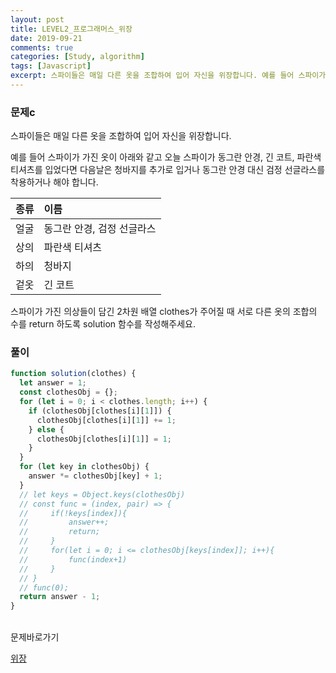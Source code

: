 ```yaml
---
layout: post
title: LEVEL2_프로그래머스_위장
date: 2019-09-21
comments: true
categories: [Study, algorithm]
tags: [Javascript]
excerpt: 스파이들은 매일 다른 옷을 조합하여 입어 자신을 위장합니다. 예를 들어 스파이가 가진 옷이 아래와 같고 오늘 스파이가 동그란 안경, 긴 코트, 파란색 티셔츠를 입었다면 다음날은 청바지를 추가로 입거나 동그란 안경 대신 검정 선글라스를 착용하거나 해야 합니다.
---
```


### 문제c

스파이들은 매일 다른 옷을 조합하여 입어 자신을 위장합니다.

예를 들어 스파이가 가진 옷이 아래와 같고 오늘 스파이가 동그란 안경, 긴 코트, 파란색 티셔츠를 입었다면 다음날은 청바지를 추가로 입거나 동그란 안경 대신 검정 선글라스를 착용하거나 해야 합니다.

| 종류 | 이름                       |
| :--- | :------------------------- |
| 얼굴 | 동그란 안경, 검정 선글라스 |
| 상의 | 파란색 티셔츠              |
| 하의 | 청바지                     |
| 겉옷 | 긴 코트                    |

스파이가 가진 의상들이 담긴 2차원 배열 clothes가 주어질 때 서로 다른 옷의 조합의 수를 return 하도록 solution 함수를 작성해주세요.

### 풀이

```javascript
function solution(clothes) {
  let answer = 1;
  const clothesObj = {};
  for (let i = 0; i < clothes.length; i++) {
    if (clothesObj[clothes[i][1]]) {
      clothesObj[clothes[i][1]] += 1;
    } else {
      clothesObj[clothes[i][1]] = 1;
    }
  }
  for (let key in clothesObj) {
    answer *= clothesObj[key] + 1;
  }
  // let keys = Object.keys(clothesObj)
  // const func = (index, pair) => {
  //     if(!keys[index]){
  //         answer++;
  //         return;
  //     }
  //     for(let i = 0; i <= clothesObj[keys[index]]; i++){
  //         func(index+1)
  //     }
  // }
  // func(0);
  return answer - 1;
}
```

<br>
<span class="reference">문제바로가기</span>

[위장](https://programmers.co.kr/learn/courses/30/lessons/42578)

